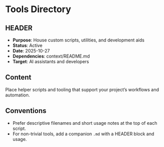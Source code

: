 # Tools Directory

## HEADER
- **Purpose**: House custom scripts, utilities, and development aids
- **Status**: Active
- **Date**: 2025-10-27
- **Dependencies**: context/README.md
- **Target**: AI assistants and developers

## Content
Place helper scripts and tooling that support your project’s workflows and automation.

## Conventions
- Prefer descriptive filenames and short usage notes at the top of each script.
- For non-trivial tools, add a companion `.md` with a HEADER block and usage.


